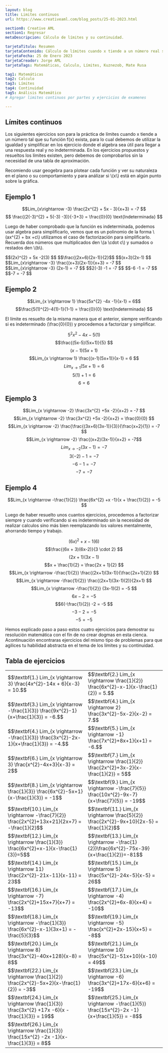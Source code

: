 ```yaml
---
layout: blog
title: Limites continuos
url: https://www.creativeaml.com/blog_posts/25-01-2023.html

section0: Creative AML
section1: Regresar
metaDescripcion: Cálculo de límites y su continuidad.

tarjetaTitulo: Resumen
tarjetaContenido: Cálculo de límites cuando x tiende a un número real sobre su función f(x), cuando es evaluada y no es indeterminada.
tarjetaFecha: 25 de Enero 2023
tarjetaCreador: Jorge AML
tarjetaTags: Matemáticas, Calculo, Límites, Kuznezob, Mate Rusa 

tag1: Matemáticas
tag2: Calculo
tag3: Límites
tag4: Continuidad
tag5: Análisis Matemático
# Agregar limites continuos por partes y ejercicios de examenes

---
```

<h2>Límites continuos</h2>
<div class="latex">
    <p>Los siguientes ejercicios son para la práctica de límites cuando x tiende a un número tal que su función f(x) exista, para lo cual debemos de utilizar la igualdad y simplificar en los ejercicio donde el algebra sea útil para llegar a una respuesta real y no indeterminada. En los ejercicios propuestos y resueltos los límites existen, pero debemos de comprobarlos sin la necesidad de una tabla de aproximación.</p>
    <p>Recomiendo usar geogebra para plotear cada función y ver su naturaleza en el plano o su comportamiento y para análizar si \(x\) está en algún punto sobre la gráfica.</p>
</div>

<h2>Ejemplo 1</h2>
<div class="latex">

$$Lim_{x\rightarrow -3} \frac{2x^{2} + 5x - 3}{x+3} = -7 $$
    $$ \frac{(2(-3)^{2} + 5(-3) -3)}{-3+3} = \frac{0}{0}  \text{Indeterminada} $$
<p>Luego de haber comprobado que la función es indeterminada, podemos usar algebra para simplificarlo, vemos que es un polinomio de la forma \(ax^{2} + bx +c\) utilizamos el caso de factorización para simplificarlo. Recuerda dos números que multiplicados den \(a \cdot c\) y sumados o restados den \(b\).</p>
    $$(2x)^{2} + 5x -2(3) $$ $$\frac{(2x+6)(2x-1)}{2}$$ $$(x+3)(2x-1) $$
    $$Lim_{x\rightarrow -3} \frac{(x+3)(2x-1)}{x+3} = -7 $$
    $$Lim_{x\rightarrow -3} (2x-1) = -7 $$
    $$2(-3) -1 = -7 $$
    $$-6 -1 = -7 $$
    $$-7 = -7 $$
</div>
<h2>Ejemplo 2</h2>
<div class="latex">

$$Lim_{x \rightarrow 1} \frac{5x^{2} -4x -1}{x-1} = 6$$
    $$\frac{5(1)^{2}-4(1)-1}{1-1} = \frac{0}{0} \text{Indeterminada} $$
    <p>El límite es resuelto de la misma manera que el anterior, siempre verificando si es indeterminado \(\frac{0}{0}\) y procedemos a factorizar y simplificar.</p>
    $$5^{2}x^{2} -4x- 5(1) $$
    $$\frac{(5x-5)(5x+1)}{5} $$
    $$(x-1)(5x+1) $$
    $$Lim_{x \rightarrow 1} \frac{(x-1)(5x+1)}{x-1} = 6 $$
    $$Lim_{x \rightarrow 1} (5x+1) = 6 $$
    $$5(1) + 1 = 6 $$
    $$6 = 6 $$
</div>
<h2>Ejemplo 3</h2>
<div class="latex">

$$Lim_{x \rightarrow -2} \frac{3x^{2} +5x -2}{x+2} = -7 $$
    $$Lim_{x \rightarrow -2} \frac{3x^{2} +5x -2}{x+2} = \frac{0}{0} $$
    $$Lim_{x \rightarrow -2} \frac{\frac{(3x+6)(3x-1)}{3}}{\frac{x+2}{1}} = -7 $$
    $$Lim_{x \rightarrow -2} \frac{(x+2)(3x-1)}{x+2} = -7$$
    $$Lim_{x \rightarrow -2} (3x-1) = -7$$
    $$3(-2) -1 = -7$$
    $$-6 -1 = -7 $$
    $$-7 = -7 $$
</div>
<h2>Ejemplo 4</h2>
<div class="latex">

$$Lim_{x \rightarrow -\frac{1}{2}} \frac{6x^{2} +x -1}{x + \frac{1}{2}} = -5 $$
    <p>Luego de haber resuelto unos cuantos ejercicios, procedemos a factorizar siempre y cuando verificando si es indeterminado sin la necesidad de realizar calculos sino más bien reemplazando los valores mentalmente, ahorrando tiempo y trabajo.</p>
    $$(6x)^{2} +x -1(6)  $$
    $$\frac{(6x + 3)(6x-2)}{3 \cdot 2} $$
    $$(2x+1)(3x-1) $$
    $$x + \frac{1}{2} = \frac{2x + 1}{2} $$
    $$Lim_{x \rightarrow -\frac{1}{2}} \frac{(2x+1)(3x-1)}{\frac{2x+1}{2}} $$
    $$Lim_{x \rightarrow -\frac{1}{2}} \frac{(2x+1)(3x-1)(2)}{2x+1} $$
    $$Lim_{x \rightarrow -\frac{1}{2}} (3x-1)(2) = -5 $$
    $$6x-2 = -5 $$
    $$6(-\frac{1}{2}) -2 = -5 $$
    $$-3-2 = -5 $$
    $$-5 = -5 $$

<p>Hemos explicado paso a paso estos cuatro ejercicios para demostrar su resolución matemática con el fín de no crear dogmas en esta cienca. Acontinuación encontraras ejercicios del mismo tipo de problemas para que agilices tu habilidad abstracta en el tema de los límites y su continuidad.</p>
</div>

<h2>Tabla de ejercicios</h2>
<div class="table-responsive">
<table class="l-table">
    <tr>
        <td>$$\textbf{1.} Lim_{x \rightarrow 3} \frac{4x^{2}-14x + 6}{x-3} = 10.$$</td>
        <td>$$\textbf{2.} Lim_{x \rightarrow \frac{1}{2}} \frac{6x^{2}-x-1}{x-\frac{1}{2}} = 5.$$</td>
    </tr>
    <tr>
        <td>$$\textbf{3.} Lim_{x \rightarrow -\frac{1}{3}} \frac{9x^{2}-1}{x+\frac{1}{3}} = -6.$$</td>
        <td>$$\textbf{4.} Lim_{x \rightarrow 2} \frac{3x^{2}-5x-2}{x-2} = 7.$$</td>
    </tr>
    <tr>
        <td>$$\textbf{4.} Lim_{x \rightarrow -\frac{1}{3}} \frac{3x^{2}-2x-1}{x+\frac{1}{3}} = -4.$$</td>
        <td>$$\textbf{5.} Lim_{x \rightarrow -1} \frac{7x^{2}+8x+1}{x+1} = -6.$$</td>
    </tr>
    <tr>
        <td>$$\textbf{6.} Lim_{x \rightarrow 3} \frac{x^{2}-4x+3}{x-3} = 2$$</td>
        <td>$$\textbf{7.} Lim_{x \rightarrow \frac{1}{2}} \frac{2x^{2}+3x-2}{x-\frac{1}{2}} = 5$$</td>
    </tr>
    <tr>
        <td>$$\textbf{8.} Lim_{x \rightarrow \frac{1}{3}} \frac{6x^{2}-5x+1}{x-\frac{1}{3}} = -1$$</td>
        <td>$$\textbf{9.} Lim_{x \rightarrow -\frac{7}{5}} \frac{10x^{2}-9x-7}{x+\frac{7}{5}} = -19$$</td>
    </tr>
    <tr>
        <td>$$\textbf{10.} Lim_{x \rightarrow -\frac{7}{2}} \frac{2x^{2}+13x+21}{2x+7} = -\frac{1}{2}$$</td>
        <td>$$\textbf{11.} Lim_{x \rightarrow \frac{5}{2}} \frac{2x^{2}-9x+10}{2x-5} = \frac{1}{2}$$</td>
    </tr>
    <tr>
        <td>$$\textbf{12.} Lim_{x \rightarrow \frac{1}{3}} \frac{6x^{2}+x-1}{x-\frac{1}{3}}=5$$</td>
        <td>$$\textbf{13.} Lim_{x \rightarrow -\frac{1}{2}}\frac{6x^{2}-75x-39}{x+\frac{1}{2}}=-81$$</td>
    </tr>
    <tr>
        <td>$$\textbf{14.} Lim_{x \rightarrow 11} \frac{2x^{2}-21x-11}{x-11} = 23$$</td>
        <td>$$\textbf{15.} Lim_{x \rightarrow 5} \frac{5x^{2}-24x-5}{x-5} = 26$$</td>
    </tr>
    <tr>
        <td>$$\textbf{16.} Lim_{x \rightarrow -7} \frac{2x^{2}+15x+7}{x+7} = -13$$</td>
        <td>$$\textbf{17.} Lim_{x \rightarrow -4} \frac{2x^{2}+6x-8}{x+4} = -10$$</td>
    </tr>
    <tr>
        <td>$$\textbf{18.} Lim_{x \rightarrow -\frac{1}{3}} \frac{6x^{2}-x-1}{3x+1} = -\frac{5}{3}$$</td>
        <td>$$\textbf{19.} Lim_{x \rightarrow -5} \frac{x^{2}+2x-15}{x+5} = -8$$</td>
    </tr>
    <tr>
        <td>$$\textbf{20.} Lim_{x \rightarrow 8} \frac{3x^{2}-40x+128}{x-8} = 8$$</td>
        <td>$$\textbf{21.} Lim_{x \rightarrow 10} \frac{5x^{2}-51x+10}{x-10} = 49$$</td>
    </tr>
    <tr>
        <td>$$\textbf{22.} Lim_{x \rightarrow \frac{1}{2}} \frac{2x^{2}-5x+2}{x-\frac{1}{2}} = -3$$</td>
        <td>$$\textbf{23.} Lim_{x \rightarrow -6} \frac{3x^{2}+17x-6}{x+6} = -19$$</td>
    </tr>
    <tr>
        <td>$$\textbf{24.} Lim_{x \rightarrow \frac{1}{3}} \frac{3x^{2} +17x -6}{x - \frac{1}{3}} = 19$$</td>
        <td>$$\textbf{25.} Lim_{x \rightarrow -\frac{1}{5}} \frac{15x^{2}-2x -1}{x+\frac{1}{5}} = -8$$</td>
    </tr>
    <tr>
        <td>$$\textbf{26.} Lim_{x \rightarrow \frac{1}{3}} \frac{15x^{2} -2x -1}{x-\frac{1}{3}} = 8$$</td>
    </tr>
</table>
</div>

